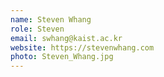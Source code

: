 ```yaml
---
name: Steven Whang
role: Steven
email: swhang@kaist.ac.kr
website: https://stevenwhang.com
photo: Steven_Whang.jpg
---
```

